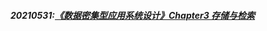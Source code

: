 ##### 20210531:[《数据密集型应用系统设计》Chapter3 存储与检索](https://github.com/YangHao666666/blog/blob/master/2021/05/%E6%95%B0%E6%8D%AE%E5%AF%86%E9%9B%86%E5%9E%8B%E5%BA%94%E7%94%A8%E7%B3%BB%E7%BB%9F%E8%AE%BE%E8%AE%A1%E3%80%8BChapter3-%E5%AD%98%E5%82%A8%E4%B8%8E%E6%A3%80%E7%B4%A2.md)

